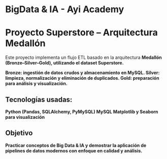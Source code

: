 # BigData & IA - Ayi Academy
# Proyecto Superstore – Arquitectura Medallón

Este proyecto implementa un flujo ETL basado en la arquitectura <strong>Medallón (Bronze–Silver–Gold)<strong>, utilizando el dataset Superstore.

Bronze: ingestión de datos crudos y almacenamiento en MySQL.
Silver: limpieza, normalización y eliminación de duplicados.
Gold: preparación para análisis y visualización.

## Tecnologías usadas:

Python (Pandas, SQLAlchemy, PyMySQL)
MySQL
Matplotlib y Seaborn para visualización

## Objetivo

Practicar conceptos de Big Data & IA y demostrar la aplicación de pipelines de datos modernos con enfoque en calidad y análisis.
